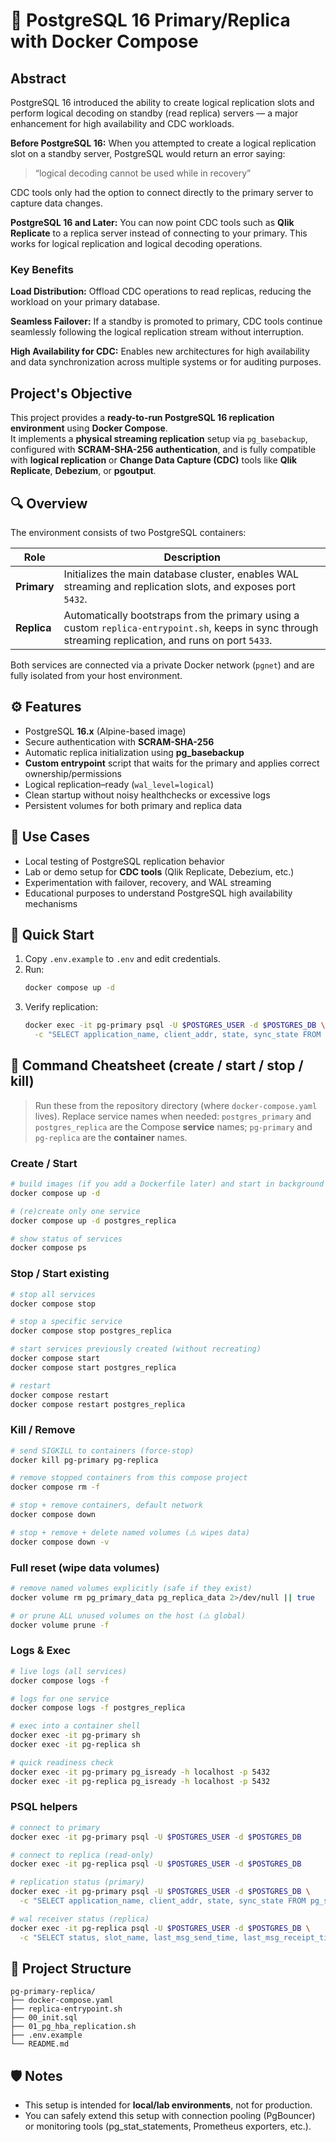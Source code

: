 # 🐘 PostgreSQL 16 Primary/Replica with Docker Compose

## Abstract
PostgreSQL 16 introduced the ability to create logical replication slots and perform logical decoding on standby (read replica) servers — a major enhancement for high availability and CDC workloads.

**Before PostgreSQL 16:** When you attempted to create a logical replication slot on a standby server, PostgreSQL would return an error saying:

> “logical decoding cannot be used while in recovery”

CDC tools only had the option to connect directly to the primary server to capture data changes.

**PostgreSQL 16 and Later:** You can now point CDC tools such as **Qlik Replicate** to a replica server instead of connecting to your primary. This works for logical replication and logical decoding operations.

### Key Benefits

**Load Distribution:** Offload CDC operations to read replicas, reducing the workload on your primary database.

**Seamless Failover:** If a standby is promoted to primary, CDC tools continue seamlessly following the logical replication stream without interruption.

**High Availability for CDC:** Enables new architectures for high availability and data synchronization across multiple systems or for auditing purposes.

## Project's Objective

This project provides a **ready-to-run PostgreSQL 16 replication environment** using **Docker Compose**.  
It implements a **physical streaming replication** setup via `pg_basebackup`, configured with **SCRAM-SHA-256 authentication**, and is fully compatible with **logical replication** or **Change Data Capture (CDC)** tools like **Qlik Replicate**, **Debezium**, or **pgoutput**.

## 🔍 Overview

The environment consists of two PostgreSQL containers:

| Role | Description |
|------|--------------|
| **Primary** | Initializes the main database cluster, enables WAL streaming and replication slots, and exposes port `5432`. |
| **Replica** | Automatically bootstraps from the primary using a custom `replica-entrypoint.sh`, keeps in sync through streaming replication, and runs on port `5433`. |

Both services are connected via a private Docker network (`pgnet`) and are fully isolated from your host environment.

## ⚙️ Features

- PostgreSQL **16.x** (Alpine-based image)  
- Secure authentication with **SCRAM-SHA-256**  
- Automatic replica initialization using **pg_basebackup**  
- **Custom entrypoint** script that waits for the primary and applies correct ownership/permissions  
- Logical replication–ready (`wal_level=logical`)  
- Clean startup without noisy healthchecks or excessive logs  
- Persistent volumes for both primary and replica data  

## 🧮 Use Cases

- Local testing of PostgreSQL replication behavior  
- Lab or demo setup for **CDC tools** (Qlik Replicate, Debezium, etc.)  
- Experimentation with failover, recovery, and WAL streaming  
- Educational purposes to understand PostgreSQL high availability mechanisms  

## 🚀 Quick Start

1. Copy `.env.example` to `.env` and edit credentials.
2. Run:
   ```bash
   docker compose up -d
   ```
3. Verify replication:
   ```bash
   docker exec -it pg-primary psql -U $POSTGRES_USER -d $POSTGRES_DB \
     -c "SELECT application_name, client_addr, state, sync_state FROM pg_stat_replication;"
   ```

## 🥪 Command Cheatsheet (create / start / stop / kill)

> Run these from the repository directory (where `docker-compose.yaml` lives). Replace service names when needed: `postgres_primary` and `postgres_replica` are the Compose **service** names; `pg-primary` and `pg-replica` are the **container** names.

### Create / Start
```bash
# build images (if you add a Dockerfile later) and start in background
docker compose up -d

# (re)create only one service
docker compose up -d postgres_replica

# show status of services
docker compose ps
```

### Stop / Start existing
```bash
# stop all services
docker compose stop

# stop a specific service
docker compose stop postgres_replica

# start services previously created (without recreating)
docker compose start
docker compose start postgres_replica

# restart
docker compose restart
docker compose restart postgres_replica
```

### Kill / Remove
```bash
# send SIGKILL to containers (force-stop)
docker kill pg-primary pg-replica

# remove stopped containers from this compose project
docker compose rm -f

# stop + remove containers, default network
docker compose down

# stop + remove + delete named volumes (⚠️ wipes data)
docker compose down -v
```

### Full reset (wipe data volumes)
```bash
# remove named volumes explicitly (safe if they exist)
docker volume rm pg_primary_data pg_replica_data 2>/dev/null || true

# or prune ALL unused volumes on the host (⚠️ global)
docker volume prune -f
```

### Logs & Exec
```bash
# live logs (all services)
docker compose logs -f

# logs for one service
docker compose logs -f postgres_replica

# exec into a container shell
docker exec -it pg-primary sh
docker exec -it pg-replica sh

# quick readiness check
docker exec -it pg-primary pg_isready -h localhost -p 5432
docker exec -it pg-replica pg_isready -h localhost -p 5432
```

### PSQL helpers
```bash
# connect to primary
docker exec -it pg-primary psql -U $POSTGRES_USER -d $POSTGRES_DB

# connect to replica (read-only)
docker exec -it pg-replica psql -U $POSTGRES_USER -d $POSTGRES_DB

# replication status (primary)
docker exec -it pg-primary psql -U $POSTGRES_USER -d $POSTGRES_DB \
  -c "SELECT application_name, client_addr, state, sync_state FROM pg_stat_replication;"

# wal receiver status (replica)
docker exec -it pg-replica psql -U $POSTGRES_USER -d $POSTGRES_DB \
  -c "SELECT status, slot_name, last_msg_send_time, last_msg_receipt_time FROM pg_stat_wal_receiver;"
```

## 📂 Project Structure

```
pg-primary-replica/
├── docker-compose.yaml
├── replica-entrypoint.sh
├── 00_init.sql
├── 01_pg_hba_replication.sh
├── .env.example
└── README.md
```

## 🛡️ Notes

- This setup is intended for **local/lab environments**, not for production.  
- You can safely extend this setup with connection pooling (PgBouncer) or monitoring tools (pg_stat_statements, Prometheus exporters, etc.).

